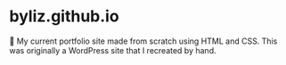 # byliz.github.io
  💝 My current portfolio site made from scratch using HTML and CSS. This was originally a WordPress site that I recreated by hand.
